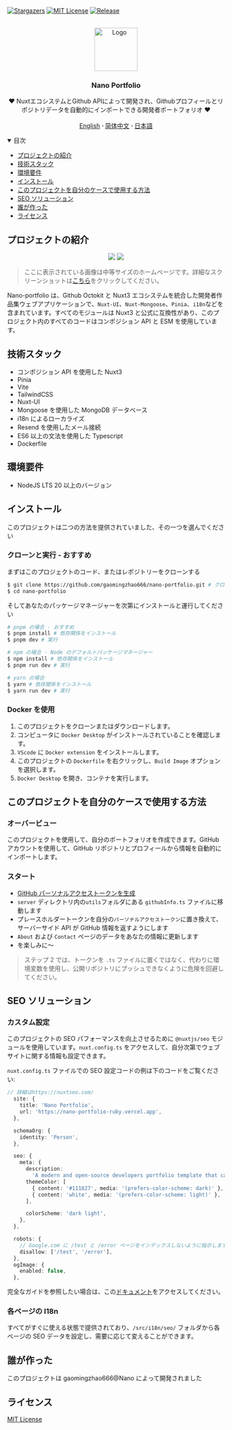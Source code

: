 [![Stargazers][stars-shield]][stars-url]
[![MIT License][license-shield]][license-url]
[![Release][release-shield]][release-url]

<br />
<div align="center">
  <a href="https://github.com/gaomingzhao666/nano-portfolio">
    <img src="/public/favicon.ico" alt="Logo" width="100" height="100">
  </a>

  <h3 align="center">Nano Portfolio</h3>

  <p align="center">
    ❤️ NuxtエコシステムとGithub APIによって開発され、Githubプロフィールとリポジトリデータを自動的にインポートできる開発者ポートフォリオ ❤️
    <br />
    <br />
    <a href="https://github.com/gaomingzhao666/nano-portfolio/blob/master/README.md">English</a>
      <strong> · </strong>
    <a href="https://github.com/gaomingzhao666/nano-portfolio/blob/master/README-CN.md">简体中文</a>
      <strong> · </strong>
    <a href="https://github.com/gaomingzhao666/nano-portfolio/blob/master/README-JP.md">日本語</a>
  </p>
</div>

<details open>
  <summary>目次</summary>
  <ul>
    <li><a href="#プロジェクトの紹介">プロジェクトの紹介</a> </li>
    <li><a href="#技術スタック">技術スタック</a></li>
    <li><a href="#環境要件">環境要件</a></li>
    <li><a href="#インストール">インストール</a></li>
    <li><a href="#このプロジェクトを自分のケースで使用する方法">このプロジェクトを自分のケースで使用する方法</a></li>
    <li><a href="#seo-ソリューション">SEO ソリューション</a></li>
    <li><a href="#誰が作った">誰が作った</a></li>
    <li><a href="#ライセンス">ライセンス</a></li>
  </ul>
</details>

## プロジェクトの紹介

<p align="center">
    <img src="/public/SCREENSHOT/index-mockup.png">
    <img src="/public/SCREENSHOT/new-about-mockup.png">
</p>

> ここに表示されている画像は中等サイズのホームページです。詳細なスクリーンショットは[こちら](https://github.com/gaomingzhao666/nano-portfolio/tree/main/public/SCREENSHOT)をクリックしてください。

Nano-portfolio は、Github Octokit と Nuxt3 エコシステムを統合した開発者作品集ウェブアプリケーションで、`Nuxt-UI`、`Nuxt-Mongoose`、`Pinia`、`i18n`などを含まれています。すべてのモジュールは Nuxt3 と公式に互換性があり、このプロジェクト内のすべてのコードはコンポジション API と ESM を使用しています。

## 技術スタック

- コンポジション API を使用した Nuxt3
- Pinia
- Vite
- TailwindCSS
- Nuxt-UI
- Mongoose を使用した MongoDB データベース
- i18n によるローカライズ
- Resend を使用したメール接続
- ES6 以上の文法を使用した Typescript
- Dockerfile

## 環境要件

- NodeJS LTS 20 以上のバージョン

## インストール

このプロジェクトは二つの方法を提供されていました、その一つを選んでください

### クローンと実行 - おすすめ

まずはこのプロジェクトのコード、またはレポジトリーをクローンする

```sh
$ git clone https://github.com/gaomingzhao666/nano-portfolio.git # クローン
$ cd nano-portfolio
```

そしてあなたのパッケージマネージャーを次第にインストールと運行してください

```sh
# pnpm の場合 - おすすめ
$ pnpm install # 依存関係をインストール
$ pnpm dev # 実行
```

```sh
# npm の場合 - Node のデフォルトパッケージマネージャー
$ npm install # 依存関係をインストール
$ pnpm run dev # 実行
```

```sh
# yarn の場合
$ yarn # 依存関係をインストール
$ yarn run dev # 実行
```

### Docker を使用

1. このプロジェクトをクローンまたはダウンロードします。
2. コンピュータに `Docker Desktop` がインストールされていることを確認します。
3. `VScode` に `Docker extension` をインストールします。
4. このプロジェクトの `Dockerfile` を右クリックし、`Build Image` オプションを選択します。
5. `Docker Desktop` を開き、コンテナを実行します。

## このプロジェクトを自分のケースで使用する方法

### オーバービュー

このプロジェクトを使用して、自分のポートフォリオを作成できます。GitHub アカウントを使用して、GitHub リポジトリとプロフィールから情報を自動的にインポートします。

### スタート

- [GitHub パーソナルアクセストークンを生成](https://docs.github.com/en/enterprise-server@3.9/authentication/keeping-your-account-and-data-secure/managing-your-personal-access-tokens)
- `server` ディレクトリ内の`utils`フォルダにある `githubInfo.ts` ファイルに移動します
- プレースホルダートークンを自分の`パーソナルアクセストークン`に置き換えて、サーバーサイド API が GitHub 情報を返すようにします
- `About` および `Contact` ページのデータをあなたの情報に更新します
- を楽しみに～

> ステップ 2 では、トークンを `.ts` ファイルに置くではなく、代わりに環境変数を使用し、公開リポジトリにプッシュできなくように危険を回避してください。

## SEO ソリューション

### カスタム設定

このプロジェクトの SEO パフォーマンスを向上させるために `@nuxtjs/seo` モジュールを使用しています。`nuxt.config.ts` をアクセスして、自分次第でウェブサイトに関する情報も設定できます。

`nuxt.config.ts` ファイルでの SEO 設定コードの例は下のコードをご覧ください:

```ts
// 詳細はhttps://nuxtseo.com/
  site: {
    title: 'Nano Portfolio',
    url: 'https://nano-portfolio-ruby.vercel.app',
  },

  schemaOrg: {
    identity: 'Person',
  },

  seo: {
    meta: {
      description:
        'A modern and open-source developers portfolio template that can automatically import Github profile and repository information, made by Vue/Nuxt ecosystem and Octokit APIs',
      themeColor: [
        { content: '#111827', media: '(prefers-color-scheme: dark)' },
        { content: 'white', media: '(prefers-color-scheme: light)' },
      ],

      colorScheme: 'dark light',
    },
  },

  robots: {
    // Google.com に /test と /error ページをインデックスしないように指示します
    disallow: ['/test', '/error'],
  },
  ogImage: {
    enabled: false,
  },
```

完全なガイドを参照したい場合は、この[ドキュメント](https://nuxtseo.com/docs/nuxt-seo/guides/using-the-modules)をアクセスしてください。

### 各ページの I18n

すべてがすぐに使える状態で提供されており、`/src/i18n/seo/` フォルダから各ページの SEO データを設定し、需要に応じて変えることができます。

## 誰が作った

このプロジェクトは gaomingzhao666@Nano によって開発されました

## ライセンス

[MIT License](https://github.com/gaomingzhao666/nano-portfolio/blob/main/LICENSE)

[stars-shield]: https://img.shields.io/github/stars/gaomingzhao666/nano-portfolio?style=for-the-badge
[stars-url]: https://github.com/gaomingzhao666/nano-portfolio/stargazers
[license-shield]: https://img.shields.io/badge/license-MIT-green?style=for-the-badge
[license-url]: https://github.com/gaomingzhao666/nano-portfolio/blob/main/LICENSE
[release-shield]: https://img.shields.io/github/v/release/gaomingzhao666/nano-portfolio?style=for-the-badge
[release-url]: https://github.com/gaomingzhao666/nano-portfolio/releases
